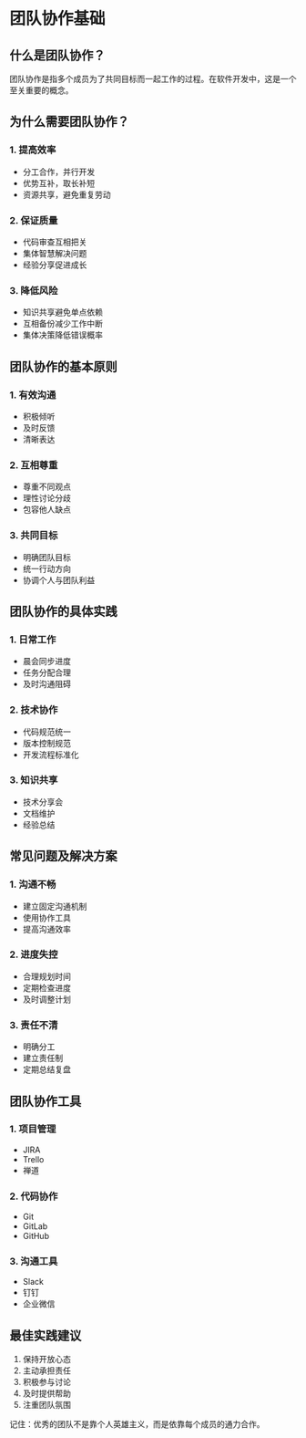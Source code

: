 # 团队协作基础

## 什么是团队协作？

团队协作是指多个成员为了共同目标而一起工作的过程。在软件开发中，这是一个至关重要的概念。

## 为什么需要团队协作？

### 1. 提高效率
- 分工合作，并行开发
- 优势互补，取长补短
- 资源共享，避免重复劳动

### 2. 保证质量
- 代码审查互相把关
- 集体智慧解决问题
- 经验分享促进成长

### 3. 降低风险
- 知识共享避免单点依赖
- 互相备份减少工作中断
- 集体决策降低错误概率

## 团队协作的基本原则

### 1. 有效沟通
- 积极倾听
- 及时反馈
- 清晰表达

### 2. 互相尊重
- 尊重不同观点
- 理性讨论分歧
- 包容他人缺点

### 3. 共同目标
- 明确团队目标
- 统一行动方向
- 协调个人与团队利益

## 团队协作的具体实践

### 1. 日常工作
- 晨会同步进度
- 任务分配合理
- 及时沟通阻碍

### 2. 技术协作
- 代码规范统一
- 版本控制规范
- 开发流程标准化

### 3. 知识共享
- 技术分享会
- 文档维护
- 经验总结

## 常见问题及解决方案

### 1. 沟通不畅
- 建立固定沟通机制
- 使用协作工具
- 提高沟通效率

### 2. 进度失控
- 合理规划时间
- 定期检查进度
- 及时调整计划

### 3. 责任不清
- 明确分工
- 建立责任制
- 定期总结复盘

## 团队协作工具

### 1. 项目管理
- JIRA
- Trello
- 禅道

### 2. 代码协作
- Git
- GitLab
- GitHub

### 3. 沟通工具
- Slack
- 钉钉
- 企业微信

## 最佳实践建议

1. 保持开放心态
2. 主动承担责任
3. 积极参与讨论
4. 及时提供帮助
5. 注重团队氛围

记住：优秀的团队不是靠个人英雄主义，而是依靠每个成员的通力合作。